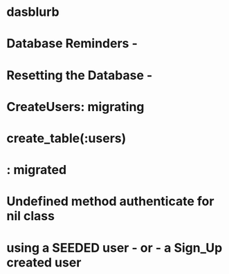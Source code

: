 # dasblurb
# Database Reminders - 
# Resetting the Database -
# CreateUsers: migrating
# create_table(:users)
# : migrated
# Undefined method authenticate for nil class
# using a SEEDED user - or - a Sign_Up created user
